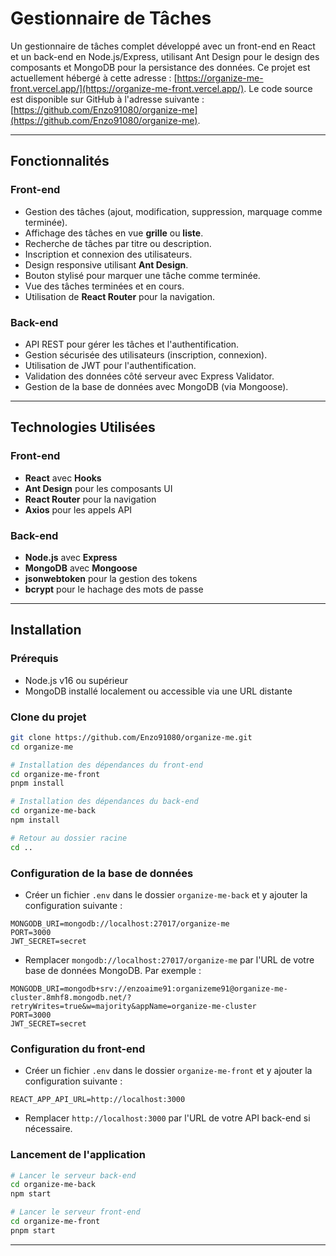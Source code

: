 # Gestionnaire de Tâches

Un gestionnaire de tâches complet développé avec un front-end en React et un back-end en Node.js/Express, utilisant Ant Design pour le design des composants et MongoDB pour la persistance des données. Ce projet est actuellement hébergé à cette adresse : [https://organize-me-front.vercel.app/](https://organize-me-front.vercel.app/). Le code source est disponible sur GitHub à l'adresse suivante : [https://github.com/Enzo91080/organize-me](https://github.com/Enzo91080/organize-me).

---

## Fonctionnalités

### Front-end
- Gestion des tâches (ajout, modification, suppression, marquage comme terminée).
- Affichage des tâches en vue **grille** ou **liste**.
- Recherche de tâches par titre ou description.
- Inscription et connexion des utilisateurs.
- Design responsive utilisant **Ant Design**.
- Bouton stylisé pour marquer une tâche comme terminée.
- Vue des tâches terminées et en cours.
- Utilisation de **React Router** pour la navigation.

### Back-end
- API REST pour gérer les tâches et l'authentification.
- Gestion sécurisée des utilisateurs (inscription, connexion).
- Utilisation de JWT pour l'authentification.
- Validation des données côté serveur avec Express Validator.
- Gestion de la base de données avec MongoDB (via Mongoose).

---

## Technologies Utilisées

### Front-end
- **React** avec **Hooks**
- **Ant Design** pour les composants UI
- **React Router** pour la navigation
- **Axios** pour les appels API

### Back-end
- **Node.js** avec **Express**
- **MongoDB** avec **Mongoose**
- **jsonwebtoken** pour la gestion des tokens
- **bcrypt** pour le hachage des mots de passe

---

## Installation

### Prérequis
- Node.js v16 ou supérieur
- MongoDB installé localement ou accessible via une URL distante

### Clone du projet
```bash
git clone https://github.com/Enzo91080/organize-me.git
cd organize-me

# Installation des dépendances du front-end
cd organize-me-front
pnpm install

# Installation des dépendances du back-end
cd organize-me-back
npm install

# Retour au dossier racine
cd ..
```

### Configuration de la base de données
- Créer un fichier `.env` dans le dossier `organize-me-back` et y ajouter la configuration suivante :
```env
MONGODB_URI=mongodb://localhost:27017/organize-me
PORT=3000
JWT_SECRET=secret
```
- Remplacer `mongodb://localhost:27017/organize-me` par l'URL de votre base de données MongoDB. Par exemple :
```env
MONGODB_URI=mongodb+srv://enzoaime91:organizeme91@organize-me-cluster.8mhf8.mongodb.net/?retryWrites=true&w=majority&appName=organize-me-cluster
PORT=3000
JWT_SECRET=secret
```

### Configuration du front-end
- Créer un fichier `.env` dans le dossier `organize-me-front` et y ajouter la configuration suivante :
```env
REACT_APP_API_URL=http://localhost:3000
```
- Remplacer `http://localhost:3000` par l'URL de votre API back-end si nécessaire.

### Lancement de l'application
```bash
# Lancer le serveur back-end
cd organize-me-back
npm start

# Lancer le serveur front-end
cd organize-me-front
pnpm start
```

---
